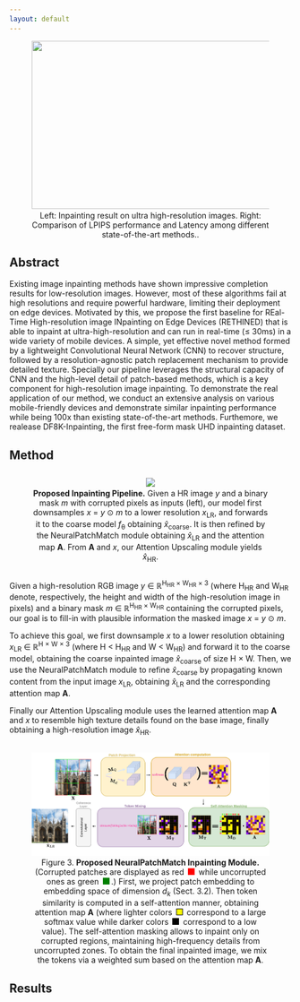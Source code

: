 ```yaml
---
layout: default
---
```


<figure align="center">
  <img src="assets/images/WACV2023.png" width="1000" height="300" />

  <figcaption>Left: Inpainting result on ultra high-resolution images. Right: Comparison of LPIPS performance and Latency among different state-of-the-art methods..</figcaption>
</figure>

## Abstract

Existing image inpainting methods have shown impressive completion results for low-resolution images. However, most of these algorithms fail at high resolutions and require powerful hardware, limiting their deployment on edge devices. Motivated by this, we propose the first baseline for REal-Time High-resolution image INpainting on Edge Devices (RETHINED) that is able to inpaint at ultra-high-resolution and can run in real-time ($\leq$ 30ms) in a wide variety of mobile devices. A simple, yet effective novel method formed by a lightweight Convolutional Neural Network (CNN) to recover structure, followed by a resolution-agnostic patch replacement mechanism to provide detailed texture. Specially our pipeline leverages the structural capacity of CNN and the high-level detail of patch-based methods, which is a key component for high-resolution image inpainting. To demonstrate the real application of our method, we conduct an extensive analysis on various mobile-friendly devices and demonstrate similar inpainting performance while being 100x than existing state-of-the-art 
methods. Furthemore,
we realease DF8K-Inpainting, the first free-form mask UHD inpainting dataset.

## Method

<figure align="center"  style="margin-top: 2em; margin-bottom: 2em">
  <img src="assets/images/methodcvpr2023V3.png" width="1200" />
  <figcaption><strong>Proposed Inpainting Pipeline.</strong> Given a HR image <i>y</i> and a binary mask <i>m</i> with corrupted pixels as inputs (left), our model first downsamples <i>x</i> = <i>y</i> ⊙ <i>m</i> to a lower resolution <i>x</i><sub>LR</sub>, and forwards it to the coarse model <i>f</i><sub>θ</sub> obtaining <i>x̂</i><sub>coarse</sub>. It is then refined by the NeuralPatchMatch module obtaining <i>x̂</i><sub>LR</sub> and the attention map <b>A</b>. From <b>A</b> and <i>x</i>, our Attention Upscaling module yields <i>x̂</i><sub>HR</sub>.</figcaption>
</figure>

Given a high-resolution RGB image <i>y</i> ∈ ℝ<sup>H<sub>HR</sub> × W<sub>HR</sub> × 3</sup> (where H<sub>HR</sub> and W<sub>HR</sub> denote, respectively, the height and width of the high-resolution image in pixels) and a binary mask <i>m</i> ∈ ℝ<sup>H<sub>HR</sub> × W<sub>HR</sub></sup> containing the corrupted pixels, our goal is to fill-in with plausible information the masked image <i>x</i> = <i>y</i> ⊙ <i>m</i>.

To achieve this goal, we first downsample <i>x</i> to a lower resolution obtaining <i>x</i><sub>LR</sub> ∈ ℝ<sup>H × W × 3</sup> (where H &lt; H<sub>HR</sub> and W &lt; W<sub>HR</sub>) and forward it to the coarse model, obtaining the coarse inpainted image <i>x̂</i><sub>coarse</sub> of size H × W. Then, we use the NeuralPatchMatch module to refine <i>x̂</i><sub>coarse</sub> by propagating known content from the input image <i>x</i><sub>LR</sub>, obtaining <i>x̂</i><sub>LR</sub> and the corresponding attention map <b>A</b>.

Finally our Attention Upscaling module uses the learned attention map <b>A</b> and <i>x</i> to resemble high texture details found on the base image, finally obtaining a high-resolution image <i>x̂</i><sub>HR</sub>.

<figure align="center" style="margin-top: 2em; margin-bottom: 2em">
  <img src="assets/images/neuralPatchMatchV2.jpg" width="700" />
  <figcaption>Figure 3. <strong>Proposed NeuralPatchMatch Inpainting Module.</strong> (Corrupted patches are displayed as red <span style="background-color:red; border:1px solid red; display:inline-block; width:10px; height:10px; margin:0 3px;"></span> while uncorrupted ones as green <span style="background-color:green; border:1px solid green; display:inline-block; width:10px; height:10px; margin:0 3px;"></span>.) First, we project patch embedding to embedding space of dimension <i>d<sub>k</sub></i> (Sect. 3.2). Then token similarity is computed in a self-attention manner, obtaining attention map <b>A</b> (where lighter colors <span style="background-color:yellow; border:1px solid black; display:inline-block; width:10px; height:10px; margin:0 3px;"></span> correspond to a large softmax value while darker colors <span style="background-color:black; border:1px solid black; display:inline-block; width:10px; height:10px; margin:0 3px;"></span> correspond to a low value). The self-attention masking allows to inpaint only on corrupted regions, maintaining high-frequency details from uncorrupted zones. To obtain the final inpainted image, we mix the tokens via a weighted sum based on the attention map <b>A</b>.</figcaption>
</figure>

## Results
